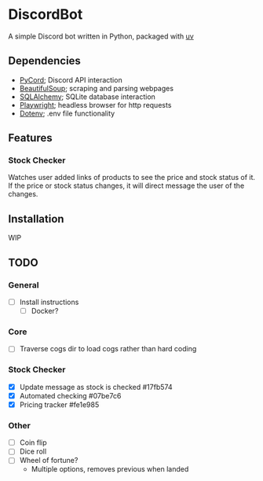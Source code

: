 # DiscordBot

A simple Discord bot written in Python, packaged with [uv](https://github.com/astral-sh/uv)

## Dependencies

- [PyCord](https://github.com/Pycord-Development/pycord); Discord API interaction
- [BeautifulSoup](https://code.launchpad.net/beautifulsoup); scraping and parsing webpages
- [SQLAlchemy](https://github.com/sqlalchemy/sqlalchemy); SQLite database interaction
- [Playwright](https://github.com/microsoft/playwright-python); headless browser for http requests
- [Dotenv](https://github.com/theskumar/python-dotenv); .env file functionality

## Features

### Stock Checker

Watches user added links of products to see the price and stock status of it. If
the price or stock status changes, it will direct message the user of the
changes.

## Installation

WIP

## TODO

### General

- [ ] Install instructions
  - [ ] Docker?

### Core

- [ ] Traverse cogs dir to load cogs rather than hard coding

### Stock Checker

- [x] Update message as stock is checked #17fb574
- [x] Automated checking #07be7c6
- [x] Pricing tracker #fe1e985

### Other

- [ ] Coin flip
- [ ] Dice roll
- [ ] Wheel of fortune?
  - Multiple options, removes previous when landed
